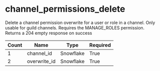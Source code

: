 # channel_permissions_delete
Delete a channel permission overwrite for a user or role in a channel. Only usable for guild channels. Requires the MANAGE_ROLES permission. Returns a 204 empty response on success

Count | Name | Type | Required        
----|----|----|----  
1 | channel_id | Snowflake | True
2 | overwrite_id | Snowflake | True
